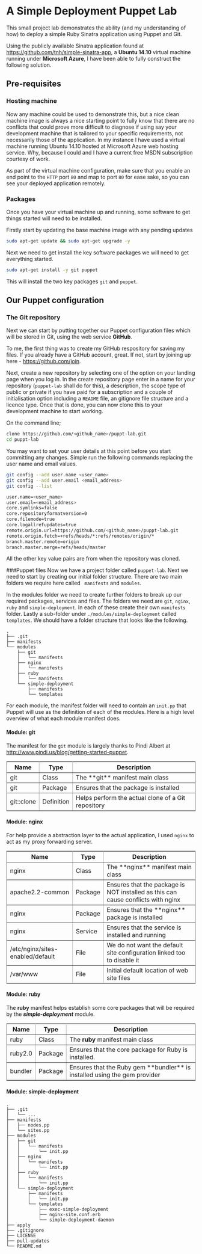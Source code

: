 ﻿# A Simple Deployment Puppet Lab

This small project lab demonstrates the ability (and my understanding of how) to deploy a simple Ruby Sinatra application using Puppet and Git. 

Using the publicly available Sinatra application found at https://github.com/tnh/simple-sinatra-app, a **Ubuntu 14.10** virtual machine running under **Microsoft Azure**, I have been able to fully construct the following solution.

## Pre-requisites
### Hosting machine
Now any machine could be used to demonstrate this, but a nice clean machine image is always a nice starting point to fully know that there are no conflicts that could prove more difficult to diagnose if using say your development machine that is tailored to your specific requirements, not necessarily those of the application. In my instance I have used a virtual machine running Ubuntu 14.10 hosted at Microsoft Azure web hosting service. Why, because I could and I have a current free MSDN subscription courtesy of work.

As part of the virtual machine configuration, make sure that you enable an end point to the ```HTTP``` port ```80``` and map to port ```80``` for ease sake, so you can see your deployed application remotely.

### Packages
Once you have your virtual machine up and running, some software to get things started will need to be installed.

Firstly start by updating the base machine image with any pending updates

```bash
sudo apt-get update && sudo apt-get upgrade -y
```

Next we need to get install the key software packages we will need to get everything started.

```bash
sudo apt-get install -y git puppet
```

This will install the two key packages ```git``` and ```puppet```.

## Our Puppet configuration
### The Git repository
Next we can start by putting together our Puppet configuration files which will be stored in Git, using the web service **GitHub**.

To me, the first thing was to create my GitHub respository for saving my files. If you already have a GitHub account, great. If not, start by joining up here - https://github.com/join. 

Next, create a new repository by selecting one of the option on your landing page when you log in. In the create repository page enter in a name for your repository (```puppet-lab``` shall do for this), a description, the scope type of public or private if you have paid for a subscription and a couple of initialisation option including a ```README``` file, an gitignore file structure and a licence type.  Once that is done, you can now clone this to your development machine to start working.

On the command line;

```bash
clone https://github.com/<github_name>/puppt-lab.git
cd puppt-lab
```

You may want to set your user details at this point before you start committing any changes. Simple run the following commands replacing the user name and email values.

```bash
git config --add user.name <user_name>
git config --add user.email <email_address>
git config --list

user.name=<user_name>
user.email=<email_address>
core.symlinks=false
core.repositoryformatversion=0
core.filemode=true
core.logallrefupdates=true
remote.origin.url=https://github.com/<github_name>/puppt-lab.git
remote.origin.fetch=+refs/heads/*:refs/remotes/origin/*
branch.master.remote=origin
branch.master.merge=refs/heads/master
```

All the other key value pairs are from when the repository was cloned.

###Puppet files
Now we have a project folder called ```puppet-lab```. Next we need to start by creating our initial folder structure. There are two main folders we require here called ``` manifests``` and ```modules```.

In the modules folder we need to create further folders to break up our required  packages, services and files. The folders we need are ```git```, ```nginx```, ```ruby``` and ```simple-deployment```. In each of these create their own ```manifests``` folder. Lastly a sub-folder under ```./modules/simple-deployment``` called ```templates```. We should have a folder structure that looks like the following.

```
.
├── .git
├── manifests
└── modules
    ├── git
    │   └── manifests
    ├── nginx
    │   └── manifests
    ├── ruby
    │   └── manifests
    └── simple-deployment
        ├── manifests
        └── templates
```

For each module, the manifest folder will need to contain an ```init.pp``` that Puppet will use as the definition of each of the modules.  Here is a high level overview of what each module manifest does.

#### Module: git
The manifest for the ```git``` module is largely thanks to Pindi Albert at http://www.pindi.us/blog/getting-started-puppet.

<table border=1 cellpadding=2 cellspacing=0 bordercolor=darkgray>
	<tr>
		<th>Name</th>
		<th>Type</th>
		<th>Description</th>
	</tr>
	<tr>
		<td>git</td>
		<td>Class</td>
		<td>The **git** manifest main class</td>
	</tr>
	<tr>
		<td>git</td>
		<td>Package</td>
		<td>Ensures that the package is installed</td>
	</tr>
	<tr>
		<td>git::clone</td>
		<td>Definition</td>
		<td>Helps perform the actual clone of a Git repository</td>
	</tr>
</table>

#### Module: nginx
For help provide a abstraction layer to the actual application, I used ```nginx``` to act as my proxy forwarding server.

<table border=1 cellpadding=2 cellspacing=0 bordercolor=darkgray>
	<tr>
		<th>Name</th>
		<th>Type</th>
		<th>Description</th>
	</tr>
	<tr>
		<td>nginx</td>
		<td>Class</td>
		<td>The **nginx** manifest main class</td>
	</tr>
	<tr>
		<td>apache2.2-common</td>
		<td>Package</td>
		<td>Ensures that the package is NOT installed as this can cause conflicts with nginx</td>
	</tr>
	<tr>
		<td>nginx</td>
		<td>Package</td>
		<td>Ensures that the **nginx** package is installed</td>
	</tr>
	<tr>
		<td>nginx</td>
		<td>Service</td>
		<td>Ensures that the service is installed and running</td>
	</tr>
	<tr>
		<td>/etc/nginx/sites-enabled/default</td>
		<td>File</td>
		<td>We do not want the default site configuration linked too to disable it</td>
	</tr>
	<tr>
		<td>/var/www</td>
		<td>File</td>
		<td>Initial default location of web site files</td>
	</tr>
</table>

#### Module: ruby
The **ruby** manifest helps establish some core packages that will be required by the ***simple-deployment*** module.

<table border=1 cellpadding=2 cellspacing=0 bordercolor=darkgray>
	<tr>
		<th>Name</th>
		<th>Type</th>
		<th>Description</th>
	</tr>
	<tr>
		<td>ruby</td>
		<td>Class</td>
		<td>The <b>ruby</b> manifest main class</td>
	</tr>
	<tr>
		<td>ruby2.0</td>
		<td>Package</td>
		<td>Ensures that the core package for Ruby is installed.</td>
	</tr>
	<tr>
		<td>bundler</td>
		<td>Package</td>
		<td>Ensures that the Ruby gem **bundler** is installed using the gem provider</td>
	</tr>
</table>


#### Module: simple-deployment








```
.
├── .git
│   └── ...
├── manifests
│   ├── nodes.pp
│   └── sites.pp
├── modules
│   ├── git
│   │   └── manifests
│   │       └── init.pp
│   ├── nginx
│   │   └── manifests
│   │       └── init.pp
│   ├── ruby
│   │   └── manifests
│   │       └── init.pp
│   └── simple-deployment
│       ├── manifests
│       │   └── init.pp
│       └── templates
│           ├── exec-simple-deployment
│           ├── nginx-site.conf.erb
│           └── simple-deployment-daemon
├── apply
├── .gitignore
├── LICENSE
├── pull-updates
└── README.md
```
